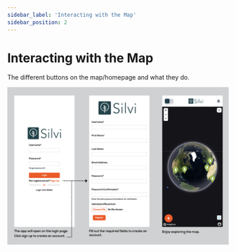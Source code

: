 ```yaml
---
sidebar_label: 'Interacting with the Map'
sidebar_position: 2
---
```


# Interacting with the Map

The different buttons on the map/homepage and what they do. 

![Interacting with the Map](./img/Interacting%20with%20the%20map.png)